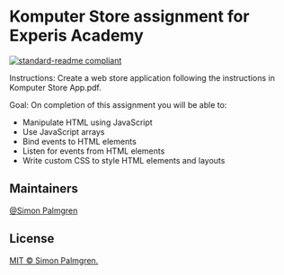 # Komputer Store assignment for Experis Academy
[![standard-readme compliant](https://img.shields.io/badge/readme%20style-standard-brightgreen.svg?style=flat-square)](https://github.com/RichardLitt/standard-readme)

Instructions: Create a web store application following the instructions in Komputer Store App.pdf.

 Goal: On completion of this assignment you will be able to: 
* Manipulate HTML using JavaScript
* Use JavaScript arrays
* Bind events to HTML elements
* Listen for events from HTML elements
* Write custom CSS to style HTML elements and layouts

## Maintainers
[@Simon Palmgren](https://github.com/accez)

## License
[MIT © Simon Palmgren.](./LICENSE)
